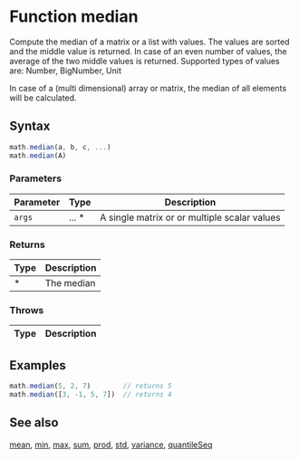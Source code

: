 <!-- Note: This file is automatically generated from source code comments. Changes made in this file will be overridden. -->

# Function median

Compute the median of a matrix or a list with values. The values are
sorted and the middle value is returned. In case of an even number of
values, the average of the two middle values is returned.
Supported types of values are: Number, BigNumber, Unit

In case of a (multi dimensional) array or matrix, the median of all
elements will be calculated.


## Syntax

```js
math.median(a, b, c, ...)
math.median(A)
```

### Parameters

Parameter | Type | Description
--------- | ---- | -----------
`args` | ... * | A single matrix or or multiple scalar values

### Returns

Type | Description
---- | -----------
* | The median


### Throws

Type | Description
---- | -----------


## Examples

```js
math.median(5, 2, 7)        // returns 5
math.median([3, -1, 5, 7])  // returns 4
```


## See also

[mean](mean.md),
[min](min.md),
[max](max.md),
[sum](sum.md),
[prod](prod.md),
[std](std.md),
[variance](variance.md),
[quantileSeq](quantileSeq.md)
